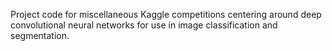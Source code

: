 Project code for miscellaneous Kaggle competitions centering around deep convolutional neural networks for use in image classification and segmentation.  
